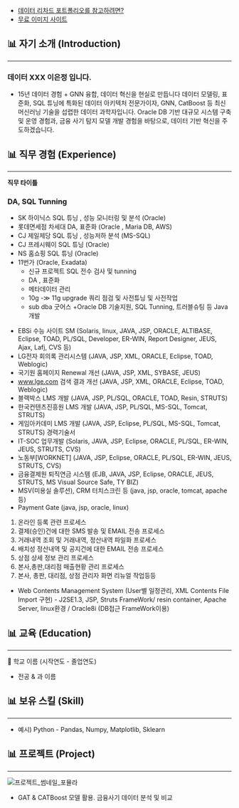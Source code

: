 * [데이터 리차드 포트폴리오를 참고하려면?](https://dongchanlim.github.io/github-portfolio/)
* [무료 이미지 사이트](https://unsplash.com/)

## 📊 자기 소개 (Introduction)
------

### 데이터 XXX 이은정 입니다.

- 15년 데이터 경험 + GNN 융합, 데이터 혁신을 현실로 만듭니다
  데이터 모델링, 표준화, SQL 튜닝에 특화된 데이터 아키텍처 전문가이자, GNN, CatBoost 등 최신 머신러닝 기술을 섭렵한 데이터 과학자입니다. Oracle DB 기반 대규모 시스템 구축 및 운영 경험과, 금융 사기 탐지 모델 개발 경험을 바탕으로, 데이터 기반 혁신을 주도하겠습니다.


## 📊 직무 경험 (Experience)
------

**직무 타이틀**
### DA, SQL Tunning
* SK 하이닉스 SQL 튜닝 , 성능 모니터링 및 분석 (Oracle)
* 롯데면세점 차세대 DA, 표준화 (Oracle , Maria DB, AWS)
* CJ 제일제당 SQL 튜닝 , 성능저하 분석 (MS-SQL)
* CJ 프레시웨이 SQL 튜닝 (Oracle)
* NS 홈쇼핑 SQL 튜닝 (Oracle)
* 11번가 (Oracle, Exadata)
  - 신규 프로젝트 SQL 전수 검사 및 tunning
  - DA , 표준화
  - 메타데이터 관리
  - 10g -≫ 11g upgrade 쿼리 점검 및 사전튜닝 및 사전작업
  - sub dba
굿어스
+Oracle DB 기술지원, SQL Tunning, 트러블슈팅 등
Java 개발
+ EBSi 수능 사이트 SM (Solaris, linux, JAVA, JSP, ORACLE, ALTIBASE, Eclipse, TOAD, PL/SQL, Developer, ER-WIN, Report Designer,
JEUS, Ajax, Lafj, CVS 등)
+ LG전자 회의록 관리시스템 (JAVA, JSP, XML, ORACLE, Eclipse, TOAD, Weblogic)
+ 국기원 홈페이지 Renewal 개선 (JAVA, JSP, XML, SYBASE, JEUS)
+ www.lge.com 검색 결과 개선 (JAVA, JSP, XML, ORACLE, Eclipse, TOAD, Weblogic)
+ 블랙박스 LMS 개발 (JAVA, JSP, PL/SQL, ORACLE, TOAD, Resin, STRUTS)
+ 한국컨텐츠진흥원 LMS 개발 (JAVA, JSP, PL/SQL, MS-SQL, Tomcat, STRUTS)
+ 게임아카데미 LMS 개발 (JAVA, JSP, Eclipse, PL/SQL, MS-SQL, Tomcat, STRUTS)
경력기술서
+ IT-SOC 업무개발 (Solaris, JAVA, JSP, Eclipse, ORACLE, PL/SQL, ER-WIN, JEUS, STRUTS, CVS)
+ 노동부[WORKNET] (JAVA, JSP, Eclipse, ORACLE, PL/SQL, ER-WIN, JEUS, STRUTS, CVS)
+ 금융결제원 퇴직연금 시스템 (EJB, JAVA, JSP, Eclipse, ORACLE, JEUS, STRUTS, MS Visual Source Safe, TY BIZ)
+ MSV(미용실 솔루션), CRM 터치스크린 등 (java, jsp, oracle, tomcat, apache 등)
+ Payment Gate (java, jsp, oracle, linux)
1. 온라인 등록 관련 프로세스
2. 결제(승인)건에 대한 SMS 발송 및 EMAIL 전송 프로세스
3. 거래내역 조회 및 거래내역, 정산내역 파일화 프로세스
4. 배치성 정산내역 및 공지건에 대한 EMAIL 전송 프로세스
5. 상점 상세 정보 관리 프로세스
6. 본사,총판,대리점 매출현황 관리 프로세스
7. 본사, 총판, 대리점, 상점 관리자 화면 리뉴얼 작업등등
+ Web Contents Management System (User별 일정관리, XML Contents File Import 구현) - J2SE1.3, JSP, Struts FrameWork/ resin
container, Apache Server, linux환경 / Oracle8i (DB접근 FrameWork이용)



## 📊 교육 (Education)
------
🏫 학교 이름 (시작연도 - 졸업연도)

- 전공 & 과 이름


## 📊 보유 스킬 (Skill)
------
- 예시) Python - Pandas, Numpy, Matplotlib, Sklearn

## 📊 프로젝트 (Project)
------
![프로젝트_썸네일_포뮬라](https://github.com/user-attachments/assets/a139b7b5-a4c5-4370-b35f-f0ce21734802)
- GAT & CATBoost 모델 활용. 금융사기 데이터 분석 및 비교

